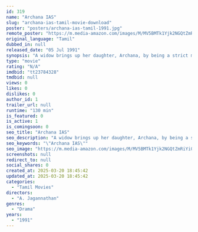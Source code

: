 ```yaml
---
id: 319
name: "Archana IAS"
slug: "archana-ias-tamil-movie-download"
poster: "posters/archana-ias-tamil-1991.jpg"
remote_poster: "https://m.media-amazon.com/images/M/MV5BMTk1Yjk2NGQtZmRiYi00OTliLTgxNTgtMTlhODg1OWRhMGNhXkEyXkFqcGdeQXVyMTUzODc5OTUz._V1_SX300.jpg"
original_language: "Tamil"
dubbed_in: null
released_date: "05 Jul 1991"
synopsis: "A widow brings up her daughter, Archana, by being a strict mother. The girl succeeds in passing the IAS exams and becomes a collector to take revenge on the man who cheated her mother."
type: "movie"
rating: "N/A"
imdbid: "tt23784328"
tmdbid: null
views: 0
likes: 0
dislikes: 0
author_id: 1
trailer_url: null
runtime: "130 min"
is_featured: 0
is_active: 1
is_comingsoon: 0
seo_title: "Archana IAS"
seo_description: "A widow brings up her daughter, Archana, by being a strict mother. The girl succeeds in passing the IAS exams and becomes a collector to take revenge on the man who cheated her mother."
seo_keywords: "\"Archana IAS\""
seo_image: "https://m.media-amazon.com/images/M/MV5BMTk1Yjk2NGQtZmRiYi00OTliLTgxNTgtMTlhODg1OWRhMGNhXkEyXkFqcGdeQXVyMTUzODc5OTUz._V1_SX300.jpg"
screenshots: null
redirect_to: null
social_shares: 0
created_at: 2025-03-20 18:45:42
updated_at: 2025-03-20 18:45:42
categories:
  - "Tamil Movies"
directors:
  - "A. Jagannathan"
genres:
  - "Drama"
years:
  - "1991"
---
```

